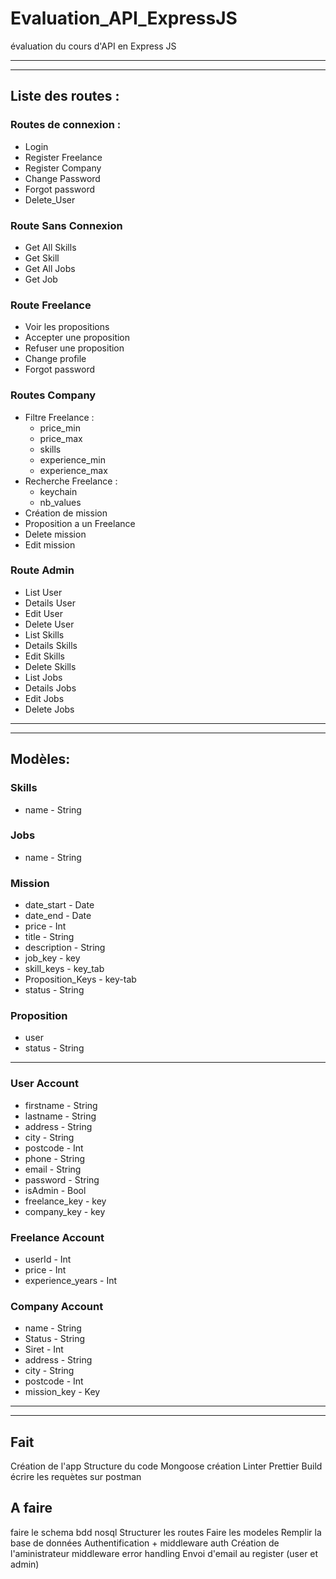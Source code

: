# Evaluation_API_ExpressJS
évaluation du cours d'API en Express JS

------------------------------------------------------------

------------------------------------------------------------

## Liste des routes :
### Routes de connexion : 
- Login 
- Register Freelance
- Register Company
- Change Password
- Forgot password
- Delete_User

### Route Sans Connexion
- Get All Skills
- Get Skill
- Get All Jobs
- Get Job
### Route Freelance
- Voir les propositions
- Accepter une proposition 
- Refuser une proposition
- Change profile
- Forgot password

### Routes Company
- Filtre Freelance :
  - price_min
  - price_max
  - skills
  - experience_min
  - experience_max
- Recherche Freelance : 
  - keychain
  - nb_values
- Création de mission
- Proposition a un Freelance
- Delete mission
- Edit mission
### Route Admin
- List User
- Details User
- Edit User
- Delete User
- List Skills
- Details Skills
- Edit Skills
- Delete Skills
- List Jobs
- Details Jobs
- Edit Jobs
- Delete Jobs

------------------------------------------------------------

------------------------------------------------------------

## Modèles:
### Skills
- name - String
### Jobs
- name - String
### Mission
- date_start - Date
- date_end - Date
- price - Int
- title - String
- description - String
- job_key - key
- skill_keys - key_tab
- Proposition_Keys - key-tab
- status - String


### Proposition
- user
- status - String

------------------------------------------------------------


### User Account
- firstname - String
- lastname - String
- address - String
- city - String
- postcode - Int
- phone - String
- email - String 
- password - String
- isAdmin - Bool
- freelance_key - key
- company_key - key

### Freelance Account
- userId - Int
- price - Int
- experience_years - Int

### Company Account
- name - String
- Status - String
- Siret - Int
- address - String
- city - String
- postcode - Int
- mission_key - Key

------------------------------------------------------------

------------------------------------------------------------

## Fait
Création de l'app
Structure du code
Mongoose création
Linter 
Prettier
Build
écrire les requètes sur postman


## A faire
faire le schema bdd nosql
Structurer les routes
Faire les modeles
Remplir la base de données
Authentification + middleware auth
Création de l'aministrateur
middleware error handling
Envoi d'email au register (user et admin)

